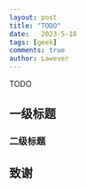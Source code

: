 ```yaml
---
layout: post
title: "TODO"
date:   2023-5-18
tags: [geek]
comments: true
author: Lawever
---
```


TODO

<!-- more -->

## 一级标题



### 二级标题



## 致谢

